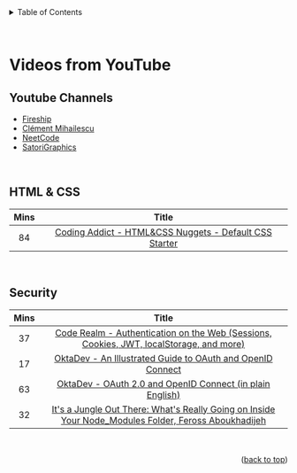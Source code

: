 <div id="top"></div>

<details>
  <summary>Table of Contents</summary>
  <a href="#videos-from-youtube">Videos from YouTube</a>
  <ul>
    <li><a href="#youtube-channels">YouTube Channels</a></li>
    <li><a href="#html--css">HTML & CSS</a></li>
    <li><a href="#security">Security</a></li>
    <li><a href="#youTube-channels">YouTube Channels</a></li>
  </ul>
</details>

&nbsp;

# Videos from YouTube

## Youtube Channels

- [Fireship](https://www.youtube.com/Fireship)
- [Clément Mihailescu](https://www.youtube.com/channel/UCaO6VoaYJv4kS-TQO_M-N_g)
- [NeetCode](https://www.youtube.com/NeetCode)
- [SatoriGraphics](https://www.youtube.com/SatoriGraphics)

&nbsp;

## HTML & CSS

| Mins |                                                 Title                                                 |
| :--: | :---------------------------------------------------------------------------------------------------: |
|  84  | [Coding Addict - HTML&CSS Nuggets - Default CSS Starter](https://www.youtube.com/watch?v=UDdyGNlQK5w) |

&nbsp;

## Security

| Mins |                                                                        Title                                                                        |
| :--: | :-------------------------------------------------------------------------------------------------------------------------------------------------: |
|  37  |       [Code Realm - Authentication on the Web (Sessions, Cookies, JWT, localStorage, and more)](https://www.youtube.com/watch?v=2PPSXonhIck)        |
|  17  |                      [OktaDev - An Illustrated Guide to OAuth and OpenID Connect](https://www.youtube.com/watch?v=t18YB3xDfXI)                      |
|  63  |                      [OktaDev - OAuth 2.0 and OpenID Connect (in plain English)](https://www.youtube.com/watch?v=996OiexHze0)                       |
|  32  | [It's a Jungle Out There: What's Really Going on Inside Your Node_Modules Folder, Feross Aboukhadijeh](https://www.youtube.com/watch?v=-uAX28hfZcc) |

&nbsp;

<p align="right">(<a href="#top">back to top</a>)</p>
